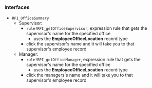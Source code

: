 


### Interfaces
- `RPI_OfficeSummary`
    - Supervisor: 
        - `rule!RPI_getOfficeSupervisor`, expression rule that gets the supervisor's name for the specified office
            - uses the **EmployeeOfficeLocation** record type
        - click the supervisor's name and it will take you to that supervisor's employee record
    - Manager:
        - `rule!RPI_getOfficeManager`, expression rule that gets the supervisor's name for the specified office
            - uses the **EmployeeOfficeLocation** record type
        - click the managers's name and it will take you to that supervisor's employee record